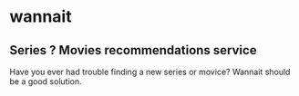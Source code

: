 # wannait
## Series ? Movies recommendations service
Have you ever had trouble finding a new series or moviсe? Wannait should be a good solution.
